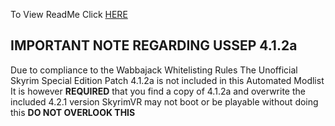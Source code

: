 To View ReadMe Click [HERE](http://bit.ly/2Y0RIeM)

## IMPORTANT NOTE REGARDING USSEP 4.1.2a

Due to compliance to the Wabbajack Whitelisting Rules
The Unofficial Skyrim Special Edition Patch 4.1.2a is not included in this Automated Modlist
It is however **REQUIRED** that you find a copy of 4.1.2a and overwrite the included 4.2.1 version
SkyrimVR may not boot or be playable without doing this 
**DO NOT OVERLOOK THIS**
